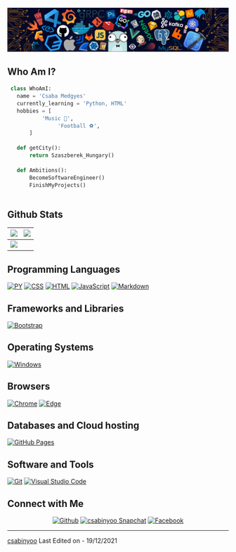 ![Github Banner](banner.png)

## Who Am I?

 ```python
  class WhoAmI:
    name = 'Csaba Medgyes'
    currently_learning = 'Python, HTML'
	hobbies = [
			'Music 🎵',
                 'Football ⚽',
		]
	
	def getCity():
		return Szaszberek_Hungary()
	
	def Ambitions():
		BecomeSoftwareEngineer()
		FinishMyProjects()
	
 ```

 
## Github Stats

<img src="https://github-readme-stats.vercel.app/api?username=csabinyoo&&show_icons=true&count_private=true&theme=github_dark">|<img src="https://github-readme-streak-stats.herokuapp.com/?user=csabinyoo&theme=blueberry_duo"/>
|---|---|
<img src="https://github-readme-stats.vercel.app/api/top-langs/?username=csabinyoo&layout=compact&theme=github_dark"/>|

## Programming Languages

<p>
    <!-- <a href="#"><img alt="C" src="https://img.shields.io/badge/C%20-%232370ED.svg?logo=c&logoColor=white"></a> -->
    <!-- <a href="#"><img alt="C++" src="https://img.shields.io/badge/C++%20-%2300599C.svg?logo=c%2B%2B&logoColor=white"></a> -->
    <a href="#"><img alt="PY" src="https://img.shields.io/badge/python-3670A0?style=for-the-badge&logo=python&logoColor=ffdd54"></a>
    <a href="#"><img alt="CSS" src="https://img.shields.io/badge/css3-%231572B6.svg?style=for-the-badge&logo=css3&logoColor=white)"></a>
    <a href="#"><img alt="HTML" src="https://img.shields.io/badge/html5-%23E34F26.svg?style=for-the-badge&logo=html5&logoColor=white"></a>
    <a href="#"><img alt="JavaScript" src="https://img.shields.io/badge/javascript-%23323330.svg?style=for-the-badge&logo=javascript&logoColor=%23F7DF1E"></a>
    <a href="#"><img alt="Markdown" src="https://img.shields.io/badge/markdown-%23000000.svg?style=for-the-badge&logo=markdown&logoColor=white"></a>
</p>

## Frameworks and Libraries
<p>
   <a href="#"><img alt="Bootstrap" src="https://img.shields.io/badge/bootstrap-%23563D7C.svg?style=for-the-badge&logo=bootstrap&logoColor=white"></a>
</p>

## Operating Systems
<p>
	<a href="#"><img alt="Windows" src="https://img.shields.io/badge/Windows-0078D6?style=for-the-badge&logo=windows&logoColor=white"></a>	
</p>

## Browsers
<p>
	<a href="#"><img alt="Chrome" src="https://img.shields.io/badge/Google_Chrome-4285F4?logo=Google-Chrome&logoColor=white"></a>
	<a href="#"><img alt="Edge" src="https://img.shields.io/badge/Edge-0078D7?style=for-the-badge&logo=Microsoft-edge&logoColor=white"></a>
</p>

## Databases and Cloud hosting

<p>
    <a href="#"><img alt="GitHub Pages" src="https://img.shields.io/badge/github-%23121011.svg?style=for-the-badge&logo=github&logoColor=white"></a>
</p> 

## Software and Tools
<p>
  <a href="#"><img alt="Git" src="https://img.shields.io/badge/git-%23F05033.svg?style=for-the-badge&logo=git&logoColor=white"></a>
  <a href="#"><img alt="Visual Studio Code" src="https://img.shields.io/badge/Visual%20Studio%20Code-0078d7.svg?style=for-the-badge&logo=visual-studio-code&logoColor=white"></a>
</p>

## Connect with Me


<p align="center">
  <a href="https://github.com/csabinyoo"><img alt="Github" title="csabinyoo Github" src="https://img.shields.io/badge/GitHub-100000?style=for-the-badge&logo=github&logoColor=white"></a>
  <a href="https://www.snapchat.com/add/csabinyoo"><img alt="csabinyoo Snapchat" title="csabinyoo Snapchat" src="https://img.shields.io/badge/Snapchat-FFFC00?style=for-the-badge&logo=snapchat&logoColor=white"></a>
  <a href="https://www.facebook.com/dev.csabi/"><img alt="Facebook" title="csabinyoo Facebook" src="https://img.shields.io/badge/Facebook-1877F2?style=for-the-badge&logo=facebook&logoColor=white"></a>
 </p>
</p>

------
[csabinyoo](https://github.com/csabinyoo)
Last Edited on - 19/12/2021
